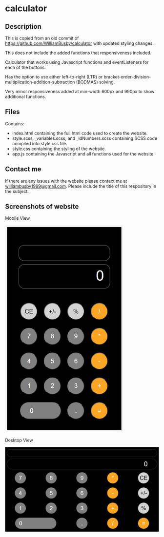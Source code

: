 # calculator

## Description
This is copied from an old commit of https://github.com/WilliamBusby/calculator with updated styling changes. 

This does not include the added functions that responsiveness included.

Calculator that works using Javascript functions and eventListeners for each of the buttons. 

Has the option to use either left-to-right (LTR) or bracket-order-division-multiplication-addition-subtraction (BODMAS) solving.

Very minor responsiveness added at min-width 600px and 990px to show additional functions.

## Files
Contains: 
  - index.html containing the full html code used to create the website.
  - style.scss, _variables.scss, and _idNumbers.scss containing SCSS code compiled into style.css file.
  - style.css containing the styling of the website.
  - app.js containing the Javascript and all functions used for the website.

## Contact me
If there are any issues with the website please contact me at williambusby1999@gmail.com.
Please include the title of this respository in the subject.

## Screenshots of website
Mobile View

![Mobile View Of Site](https://github.com/WilliamBusby/old_calculator/blob/master/Image_Assets/Mobile_View.PNG?raw=true)

Desktop View

![Desktop View Of Site](https://github.com/WilliamBusby/old_calculator/blob/master/Image_Assets/Desktop_View.PNG?raw=true)
